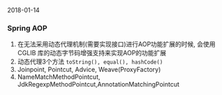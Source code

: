 2018-01-14
### Spring AOP
1. 在无法采用动态代理机制(需要实现接口)进行AOP功能扩展的时候, 会使用 CGLIB 库的动态字节码增强支持来实现AOP的功能扩展
2. 动态代理3个方法 ``toString(), equal(), hashCode()``
3. Joinpoint, Pointcut, Advice, Weave(ProxyFactory)
4. NameMatchMethodPointcut, JdkRegexpMethodPointcut,AnnotationMatchingPointcut


